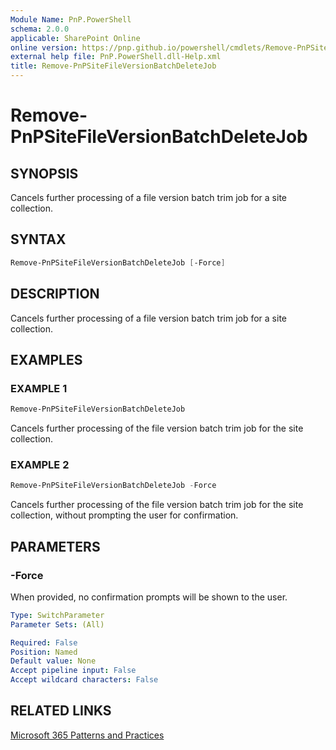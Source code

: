 ```yaml
---
Module Name: PnP.PowerShell
schema: 2.0.0
applicable: SharePoint Online
online version: https://pnp.github.io/powershell/cmdlets/Remove-PnPSiteFileVersionBatchDeleteJob.html
external help file: PnP.PowerShell.dll-Help.xml
title: Remove-PnPSiteFileVersionBatchDeleteJob
---
```

  
# Remove-PnPSiteFileVersionBatchDeleteJob

## SYNOPSIS

Cancels further processing of a file version batch trim job for a site collection.

## SYNTAX

```powershell
Remove-PnPSiteFileVersionBatchDeleteJob [-Force]
```

## DESCRIPTION

Cancels further processing of a file version batch trim job for a site collection.

## EXAMPLES

### EXAMPLE 1
```powershell
Remove-PnPSiteFileVersionBatchDeleteJob
```

Cancels further processing of the file version batch trim job for the site collection.

### EXAMPLE 2
```powershell
Remove-PnPSiteFileVersionBatchDeleteJob -Force
```

Cancels further processing of the file version batch trim job for the site collection, without prompting the user for confirmation.

## PARAMETERS

### -Force
When provided, no confirmation prompts will be shown to the user.

```yaml
Type: SwitchParameter
Parameter Sets: (All)

Required: False
Position: Named
Default value: None
Accept pipeline input: False
Accept wildcard characters: False
```

## RELATED LINKS

[Microsoft 365 Patterns and Practices](https://aka.ms/m365pnp)
